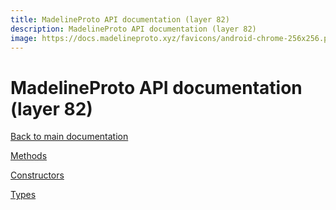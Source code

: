```yaml
---
title: MadelineProto API documentation (layer 82)
description: MadelineProto API documentation (layer 82)
image: https://docs.madelineproto.xyz/favicons/android-chrome-256x256.png
---
```

# MadelineProto API documentation (layer 82)  

[Back to main documentation](..)  


[Methods](methods/)

[Constructors](constructors/)

[Types](types/)